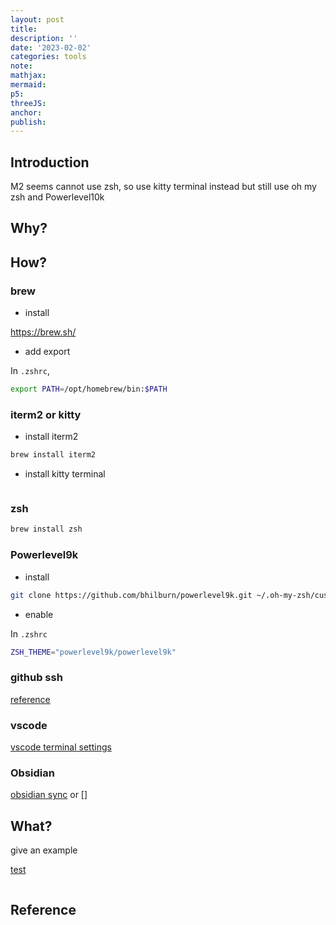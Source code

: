 ```yaml
---
layout: post
title:
description: ''
date: '2023-02-02'
categories: tools
note:
mathjax:
mermaid:
p5:
threeJS:
anchor:
publish:
---
```


## Introduction

M2 seems cannot use zsh, so use kitty terminal instead but still use oh my zsh and Powerlevel10k

## Why?

## How?

### brew

* install

https://brew.sh/

* add export

In `.zshrc`,

```bash
export PATH=/opt/homebrew/bin:$PATH
```

### iterm2 or kitty

* install iterm2

```bash
brew install iterm2
```

* install kitty terminal

```bash
```

### zsh

```bash
brew install zsh
```

### Powerlevel9k

* install

```bash
git clone https://github.com/bhilburn/powerlevel9k.git ~/.oh-my-zsh/custom/themes/powerlevel9k
```

* enable

In `.zshrc`

```bash
ZSH_THEME="powerlevel9k/powerlevel9k"
```

### github ssh

[reference](https://ithelp.ithome.com.tw/articles/10205988)

### vscode

[vscode terminal settings](https://stackoverflow.com/questions/29955500/code-is-not-working-in-on-the-command-line-for-visual-studio-code-on-os-x-ma)

### Obsidian

[obsidian sync](https://help.obsidian.md/Obsidian+Sync/Introduction+to+Obsidian+Sync) or []

## What?

give an example

[test]({{site.baseurl}}/test/2021/06/14/xxx.html)

<img src="{{site.baseurl}}/assets/img/xxx.png" alt="">

## Reference
